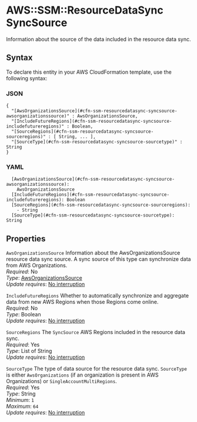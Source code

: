 # AWS::SSM::ResourceDataSync SyncSource<a name="aws-properties-ssm-resourcedatasync-syncsource"></a>

Information about the source of the data included in the resource data sync\.

## Syntax<a name="aws-properties-ssm-resourcedatasync-syncsource-syntax"></a>

To declare this entity in your AWS CloudFormation template, use the following syntax:

### JSON<a name="aws-properties-ssm-resourcedatasync-syncsource-syntax.json"></a>

```
{
  "[AwsOrganizationsSource](#cfn-ssm-resourcedatasync-syncsource-awsorganizationssource)" : AwsOrganizationsSource,
  "[IncludeFutureRegions](#cfn-ssm-resourcedatasync-syncsource-includefutureregions)" : Boolean,
  "[SourceRegions](#cfn-ssm-resourcedatasync-syncsource-sourceregions)" : [ String, ... ],
  "[SourceType](#cfn-ssm-resourcedatasync-syncsource-sourcetype)" : String
}
```

### YAML<a name="aws-properties-ssm-resourcedatasync-syncsource-syntax.yaml"></a>

```
  [AwsOrganizationsSource](#cfn-ssm-resourcedatasync-syncsource-awsorganizationssource):
    AwsOrganizationsSource
  [IncludeFutureRegions](#cfn-ssm-resourcedatasync-syncsource-includefutureregions): Boolean
  [SourceRegions](#cfn-ssm-resourcedatasync-syncsource-sourceregions):
    - String
  [SourceType](#cfn-ssm-resourcedatasync-syncsource-sourcetype): String
```

## Properties<a name="aws-properties-ssm-resourcedatasync-syncsource-properties"></a>

`AwsOrganizationsSource` <a name="cfn-ssm-resourcedatasync-syncsource-awsorganizationssource"></a>
Information about the AwsOrganizationsSource resource data sync source\. A sync source of this type can synchronize data from AWS Organizations\.  
_Required_: No  
_Type_: [AwsOrganizationsSource](aws-properties-ssm-resourcedatasync-awsorganizationssource.md)  
_Update requires_: [No interruption](https://docs.aws.amazon.com/AWSCloudFormation/latest/UserGuide/using-cfn-updating-stacks-update-behaviors.html#update-no-interrupt)

`IncludeFutureRegions` <a name="cfn-ssm-resourcedatasync-syncsource-includefutureregions"></a>
Whether to automatically synchronize and aggregate data from new AWS Regions when those Regions come online\.  
_Required_: No  
_Type_: Boolean  
_Update requires_: [No interruption](https://docs.aws.amazon.com/AWSCloudFormation/latest/UserGuide/using-cfn-updating-stacks-update-behaviors.html#update-no-interrupt)

`SourceRegions` <a name="cfn-ssm-resourcedatasync-syncsource-sourceregions"></a>
The `SyncSource` AWS Regions included in the resource data sync\.  
_Required_: Yes  
_Type_: List of String  
_Update requires_: [No interruption](https://docs.aws.amazon.com/AWSCloudFormation/latest/UserGuide/using-cfn-updating-stacks-update-behaviors.html#update-no-interrupt)

`SourceType` <a name="cfn-ssm-resourcedatasync-syncsource-sourcetype"></a>
The type of data source for the resource data sync\. `SourceType` is either `AwsOrganizations` \(if an organization is present in AWS Organizations\) or `SingleAccountMultiRegions`\.  
_Required_: Yes  
_Type_: String  
_Minimum_: `1`  
_Maximum_: `64`  
_Update requires_: [No interruption](https://docs.aws.amazon.com/AWSCloudFormation/latest/UserGuide/using-cfn-updating-stacks-update-behaviors.html#update-no-interrupt)
